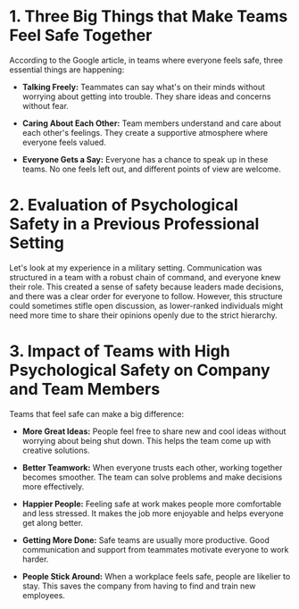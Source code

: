 # 1. Three Big Things that Make Teams Feel Safe Together

According to the Google article, in teams where everyone feels safe, three essential things are happening:

- **Talking Freely:** Teammates can say what's on their minds without worrying about getting into trouble. They share ideas and concerns without fear.

- **Caring About Each Other:** Team members understand and care about each other's feelings. They create a supportive atmosphere where everyone feels valued.

- **Everyone Gets a Say:** Everyone has a chance to speak up in these teams. No one feels left out, and different points of view are welcome.

# 2. Evaluation of Psychological Safety in a Previous Professional Setting

Let's look at my experience in a military setting. Communication was structured in a team with a robust chain of command, and everyone knew their role. This created a sense of safety because leaders made decisions, and there was a clear order for everyone to follow. However, this structure could sometimes stifle open discussion, as lower-ranked individuals might need more time to share their opinions openly due to the strict hierarchy.

# 3. Impact of Teams with High Psychological Safety on Company and Team Members

Teams that feel safe can make a big difference:

- **More Great Ideas:** People feel free to share new and cool ideas without worrying about being shut down. This helps the team come up with creative solutions.

- **Better Teamwork:** When everyone trusts each other, working together becomes smoother. The team can solve problems and make decisions more effectively.

- **Happier People:** Feeling safe at work makes people more comfortable and less stressed. It makes the job more enjoyable and helps everyone get along better.

- **Getting More Done:** Safe teams are usually more productive. Good communication and support from teammates motivate everyone to work harder.

- **People Stick Around:** When a workplace feels safe, people are likelier to stay. This saves the company from having to find and train new employees.
